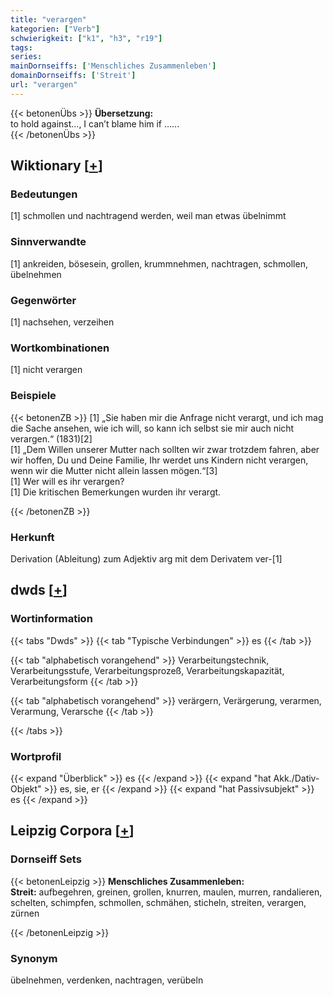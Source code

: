 ```yaml
---
title: "verargen"
kategorien: ["Verb"]
schwierigkeit: ["k1", "h3", "r19"]
tags:
series:
mainDornseiffs: ['Menschliches Zusammenleben']
domainDornseiffs: ['Streit']
url: "verargen"
---
```


{{< betonenÜbs >}}
**Übersetzung:**  
to hold against..., I can’t blame him if …...  
{{< /betonenÜbs >}}

## Wiktionary [[+](https://de.wiktionary.org/wiki/verargen)]

### Bedeutungen
[1] schmollen und nachtragend werden, weil man etwas übelnimmt  

### Sinnverwandte
[1] ankreiden, bösesein, grollen, krummnehmen, nachtragen, schmollen, übelnehmen  

### Gegenwörter
[1] nachsehen, verzeihen  

### Wortkombinationen
[1] nicht verargen  

### Beispiele
{{< betonenZB >}}
[1] „Sie haben mir die Anfrage nicht verargt, und ich mag die Sache ansehen, wie ich will, so kann ich selbst sie mir auch nicht verargen.“ (1831)[2]  
[1] „Dem Willen unserer Mutter nach sollten wir zwar trotzdem fahren, aber wir hoffen, Du und Deine Familie, Ihr werdet uns Kindern nicht verargen, wenn wir die Mutter nicht allein lassen mögen.“[3]  
[1] Wer will es ihr verargen?  
[1] Die kritischen Bemerkungen wurden ihr verargt.  

{{< /betonenZB >}}
### Herkunft
Derivation (Ableitung) zum Adjektiv arg mit dem Derivatem ver-[1]  



## dwds [[+](https://www.dwds.de/wb/verargen)]

### Wortinformation
{{< tabs "Dwds" >}}
{{< tab "Typische Verbindungen" >}}
es
{{< /tab >}}

{{< tab "alphabetisch vorangehend" >}}
Verarbeitungstechnik, Verarbeitungsstufe, Verarbeitungsprozeß, Verarbeitungskapazität, Verarbeitungsform
{{< /tab >}}

{{< tab "alphabetisch vorangehend" >}}
verärgern, Verärgerung, verarmen, Verarmung, Verarsche
{{< /tab >}}

{{< /tabs >}}

### Wortprofil
{{< expand "Überblick" >}} es {{< /expand >}}
{{< expand "hat Akk./Dativ-Objekt" >}} es, sie, er {{< /expand >}}
{{< expand "hat Passivsubjekt" >}} es {{< /expand >}}

## Leipzig Corpora [[+](https://corpora.uni-leipzig.de/en/res?word=verargen&corpusId=deu_newscrawl-public_2018)]

### Dornseiff Sets
{{< betonenLeipzig >}}
**Menschliches Zusammenleben:**  
**Streit:** aufbegehren, greinen, grollen, knurren, maulen, murren, randalieren, schelten, schimpfen, schmollen, schmähen, sticheln, streiten, verargen, zürnen  

{{< /betonenLeipzig >}}

### Synonym
übelnehmen, verdenken, nachtragen, verübeln

